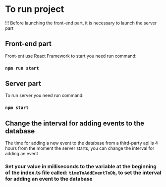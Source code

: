 # To run project

!!! Before launching the front-end part, it is necessary to launch the server part

## Front-end part

Front-ent use React Framework to start you need run command:

### `npm run start`

## Server part

To run server you need run command:

### `npm start`

## Change the interval for adding events to the database

The time for adding a new event to the database from a
third-party api is 4 hours from the moment the server starts,
you can change the interval for adding an event

### Set your value in milliseconds to the variable at the beginning of the index.ts file called: `timeToAddEventToDb`, to set the interval for adding an event to the database
